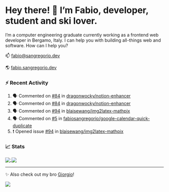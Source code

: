 # Hey there! 👋 I’m Fabio, developer, student and ski lover.

I’m a computer engineering graduate currently working as a frontend web developer in Bergamo, Italy. I can help you with building all-things web and software.
How can I help you?

📫 [fabio@sangregorio.dev](mailto:fabio@sangregorio.dev)

🌎 [fabio.sangregorio.dev](https://fabio.sangregorio.dev)


### :zap: Recent Activity

<!--START_SECTION:activity-->
1. 🗣 Commented on [#84](https://github.com/dragonwocky/notion-enhancer/issues/84) in [dragonwocky/notion-enhancer](https://github.com/dragonwocky/notion-enhancer)
2. 🗣 Commented on [#84](https://github.com/dragonwocky/notion-enhancer/issues/84) in [dragonwocky/notion-enhancer](https://github.com/dragonwocky/notion-enhancer)
3. 🗣 Commented on [#94](https://github.com/blaisewang/img2latex-mathpix/issues/94) in [blaisewang/img2latex-mathpix](https://github.com/blaisewang/img2latex-mathpix)
4. 🗣 Commented on [#5](https://github.com/fabiosangregorio/google-calendar-quick-duplicate/issues/5) in [fabiosangregorio/google-calendar-quick-duplicate](https://github.com/fabiosangregorio/google-calendar-quick-duplicate)
5. ❗️ Opened issue [#94](https://github.com/blaisewang/img2latex-mathpix/issues/94) in [blaisewang/img2latex-mathpix](https://github.com/blaisewang/img2latex-mathpix)
<!--END_SECTION:activity-->


### 📈 Stats


<a href="https://github.com/fabiosangregorio">
  <img align="center" src="https://github-readme-stats.vercel.app/api/top-langs/?username=fabiosangregorio&layout=compact&title_color=24292e&bg_color=ffffff" />
</a>
<a href="https://github.com/fabiosangregorio">
  <img align="center" src="https://github-readme-stats.vercel.app/api?username=fabiosangregorio&show_icons=true&theme=graywhite&count_private=true&hide_rank=true&include_all_commits=true&bg_color=ffffff&hide=stars" />
</a>

<!--
**jamesgeorge007/jamesgeorge007** is a ✨ _special_ ✨ repository because its `README.md` (this file) appears on your GitHub profile.

Here are some ideas to get you started:

- 🌱 I’m currently learning ...
- 👯 I’m looking to collaborate on ...
- 🤔 I’m looking for help with ...
- 💬 Ask me about ...
- 😄 Pronouns: ...
- ⚡ Fun fact: ...
-->

---
✨ Also check out my bro [Giorgio](https://github.com/GiorgioBertolotti)!

![](https://komarev.com/ghpvc/?username=fabiosangregorio)
